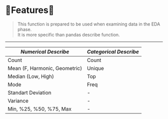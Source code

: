 # 💫Features💫

> This function is prepared to be used when examining data in the EDA phase.<br>
> It is more specific than pandas describe function.
<hr>

| *Numerical Describe*        | *Categorical Describe* |
| ----------------------------|------------------------|
|      Count                  |        Count           |
|Mean (F, Harmonic, Geometric)|        Unique          |
| Median (Low, High)          |        Top             |
|      Mode                   |        Freq            |
|      Standart Deviation     |          -             |
|      Variance               |          -             |
| Min, %25, %50, %75, Max     |          -             |

